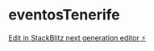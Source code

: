 # eventosTenerife

[Edit in StackBlitz next generation editor ⚡️](https://stackblitz.com/~/github.com/AngelTrujilloMarrero/eventosTenerife)